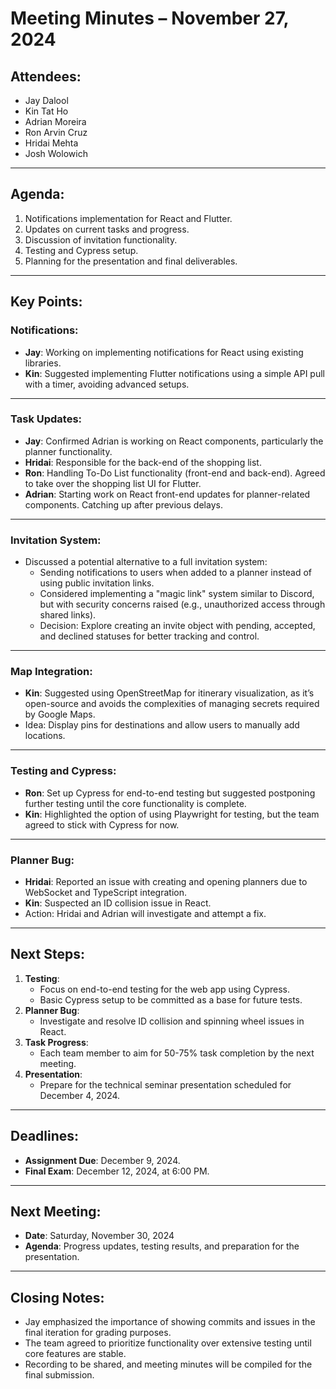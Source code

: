# Meeting Minutes – November 27, 2024

## Attendees:
- Jay Dalool
- Kin Tat Ho
- Adrian Moreira
- Ron Arvin Cruz
- Hridai Mehta
- Josh Wolowich

---

## Agenda:
1. Notifications implementation for React and Flutter.
2. Updates on current tasks and progress.
3. Discussion of invitation functionality.
4. Testing and Cypress setup.
5. Planning for the presentation and final deliverables.

---

## Key Points:

### Notifications:
- **Jay**: Working on implementing notifications for React using existing libraries.
- **Kin**: Suggested implementing Flutter notifications using a simple API pull with a timer, avoiding advanced setups.

---

### Task Updates:
- **Jay**: Confirmed Adrian is working on React components, particularly the planner functionality.
- **Hridai**: Responsible for the back-end of the shopping list.
- **Ron**: Handling To-Do List functionality (front-end and back-end). Agreed to take over the shopping list UI for Flutter.
- **Adrian**: Starting work on React front-end updates for planner-related components. Catching up after previous delays.

---

### Invitation System:
- Discussed a potential alternative to a full invitation system:
  - Sending notifications to users when added to a planner instead of using public invitation links.
  - Considered implementing a "magic link" system similar to Discord, but with security concerns raised (e.g., unauthorized access through shared links).
  - Decision: Explore creating an invite object with pending, accepted, and declined statuses for better tracking and control.

---

### Map Integration:
- **Kin**: Suggested using OpenStreetMap for itinerary visualization, as it’s open-source and avoids the complexities of managing secrets required by Google Maps.
- Idea: Display pins for destinations and allow users to manually add locations.

---

### Testing and Cypress:
- **Ron**: Set up Cypress for end-to-end testing but suggested postponing further testing until the core functionality is complete.
- **Kin**: Highlighted the option of using Playwright for testing, but the team agreed to stick with Cypress for now.

---

### Planner Bug:
- **Hridai**: Reported an issue with creating and opening planners due to WebSocket and TypeScript integration.
- **Kin**: Suspected an ID collision issue in React.
- Action: Hridai and Adrian will investigate and attempt a fix.

---

## Next Steps:
1. **Testing**:
   - Focus on end-to-end testing for the web app using Cypress.
   - Basic Cypress setup to be committed as a base for future tests.
2. **Planner Bug**:
   - Investigate and resolve ID collision and spinning wheel issues in React.
3. **Task Progress**:
   - Each team member to aim for 50-75% task completion by the next meeting.
4. **Presentation**:
   - Prepare for the technical seminar presentation scheduled for December 4, 2024.

---

## Deadlines:
- **Assignment Due**: December 9, 2024.
- **Final Exam**: December 12, 2024, at 6:00 PM.

---

## Next Meeting:
- **Date**: Saturday, November 30, 2024
- **Agenda**: Progress updates, testing results, and preparation for the presentation.

---

## Closing Notes:
- Jay emphasized the importance of showing commits and issues in the final iteration for grading purposes.
- The team agreed to prioritize functionality over extensive testing until core features are stable.
- Recording to be shared, and meeting minutes will be compiled for the final submission.
